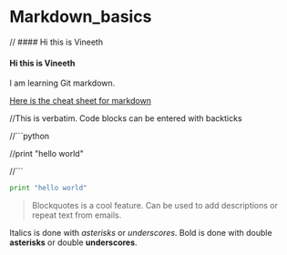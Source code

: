 Markdown_basics
===============
// #### Hi this is Vineeth
#### Hi this is Vineeth
I am learning Git markdown.


[Here is the cheat sheet for markdown](https://github.com/adam-p/markdown-here/wiki/Markdown-Cheatsheet)

//This is verbatim. Code blocks can be entered with backticks

//```python

//print "hello world"

//```

```python
print "hello world"
```

> Blockquotes is a cool feature. Can be used to add descriptions or 
> repeat text from emails.

Italics is done with *asterisks* or _underscores_.
Bold is done with double **asterisks** or double __underscores__.
